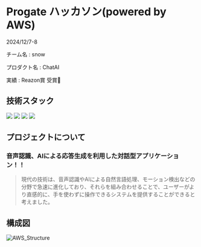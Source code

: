 # Progate ハッカソン(powered by AWS)

2024/12/7-8

チーム名 : snow

プロダクト名 : ChatAI

実績 : Reazon賞 受賞🥇

## 技術スタック
 <img src="https://img.shields.io/badge/-Github-181717.svg?logo=github&style=plastic"> <img src="https://img.shields.io/badge/-Amazon%20aws-232F3E.svg?logo=amazon-aws&style=plastic">  <img src="https://img.shields.io/badge/-Linux-FCC624.svg?logo=linux&style=plastic"> <img src="https://img.shields.io/badge/-Python-3776AB.svg?logo=python&style=plastic">

## プロジェクトについて

### 音声認識、AIによる応答生成を利用した対話型アプリケーション！！

> 現代の技術は、音声認識やAIによる自然言語処理、モーション検出などの分野で急速に進化しており、それらを組み合わせることで、ユーザーがより直感的に、手を使わずに操作できるシステムを提供することができると考えました。

## 構成図
![AWS_Structure](https://github.com/user-attachments/assets/fcb7b48a-9939-47ef-901b-b5e425eb5028)




